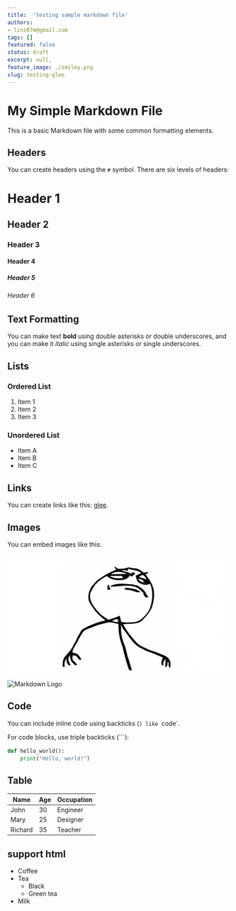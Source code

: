 ```yaml
---
title:  'testing sample markdown file'
authors:
- linz07m@gmail.com
tags: []
featured: false
status: draft
excerpt: null,
feature_image: ./smiley.png
slug: testing-glee
---
```


# My Simple Markdown File

This is a basic Markdown file with some common formatting elements.

## Headers

You can create headers using the `#` symbol. There are six levels of headers:

# Header 1
## Header 2
### Header 3
#### Header 4
##### Header 5
###### Header 6

## Text Formatting

You can make text **bold** using double asterisks or double underscores, and you can make it *italic* using single asterisks or single underscores.

## Lists

### Ordered List

1. Item 1
2. Item 2
3. Item 3

### Unordered List

- Item A
- Item B
- Item C

## Links

You can create links like this: [glee](https://github.com/HexmosTech/glee).

## Images

You can embed images like this:

![sticky](./sticky.jpg)
![Markdown Logo](https://markdown-here.com/img/icon256.png)

## Code

You can include inline code using backticks (`) like `code`.

For code blocks, use triple backticks (```):

```python
def hello_world():
    print("Hello, world!")
```

## Table 

| Name      | Age | Occupation |
| --------- | --- | ---------- |
| John      | 30  | Engineer   |
| Mary      | 25  | Designer   |
| Richard   | 35  | Teacher    |


## support html

<ul>
  <li>Coffee</li>
  <li>Tea
    <ul>
      <li>Black</li>
      <li>Green tea</li>
    </ul>
  </li>
  <li>Milk</li>
</ul>


